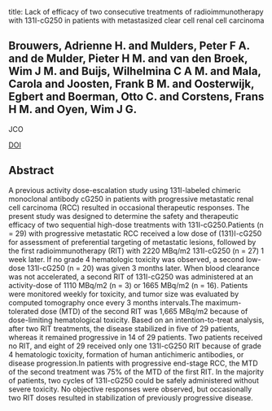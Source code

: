 title: Lack of efficacy of two consecutive treatments of radioimmunotherapy with 131I-cG250 in patients with metastasized clear cell renal cell carcinoma

## Brouwers, Adrienne H. and Mulders, Peter F A. and de Mulder, Pieter H M. and van den Broek, Wim J M. and Buijs, Wilhelmina C A M. and Mala, Carola and Joosten, Frank B M. and Oosterwijk, Egbert and Boerman, Otto C. and Corstens, Frans H M. and Oyen, Wim J G.
JCO

<a href="https://doi.org/10.1200/JCO.2005.07.732">DOI</a>

## Abstract
A previous activity dose-escalation study using 131I-labeled chimeric monoclonal antibody cG250 in patients with progressive metastatic renal cell carcinoma (RCC) resulted in occasional therapeutic responses. The present study was designed to determine the safety and therapeutic efficacy of two sequential high-dose treatments with 131I-cG250.Patients (n = 29) with progressive metastatic RCC received a low dose of (131)I-cG250 for assessment of preferential targeting of metastatic lesions, followed by the first radioimmunotherapy (RIT) with 2220 MBq/m2 131I-cG250 (n = 27) 1 week later. If no grade 4 hematologic toxicity was observed, a second low-dose 131I-cG250 (n = 20) was given 3 months later. When blood clearance was not accelerated, a second RIT of 131I-cG250 was administered at an activity-dose of 1110 MBq/m2 (n = 3) or 1665 MBq/m2 (n = 16). Patients were monitored weekly for toxicity, and tumor size was evaluated by computed tomography once every 3 months intervals.The maximum-tolerated dose (MTD) of the second RIT was 1,665 MBq/m2 because of dose-limiting hematological toxicity. Based on an intention-to-treat analysis, after two RIT treatments, the disease stabilized in five of 29 patients, whereas it remained progressive in 14 of 29 patients. Two patients received no RIT, and eight of 29 received only one 131I-cG250 RIT because of grade 4 hematologic toxicity, formation of human antichimeric antibodies, or disease progression.In patients with progressive end-stage RCC, the MTD of the second treatment was 75% of the MTD of the first RIT. In the majority of patients, two cycles of 131I-cG250 could be safely administered without severe toxicity. No objective responses were observed, but occasionally two RIT doses resulted in stabilization of previously progressive disease.

